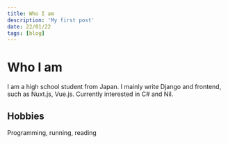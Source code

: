 ```yaml
---
title: Who I am 
description: 'My first post'
date: 22/01/22
tags: [blog]
---
```


# Who I am

I am a high school student from Japan. I mainly write Django and frontend, such as Nuxt.js, Vue.js. Currently interested in C# and Nil.

## Hobbies
Programming, running, reading